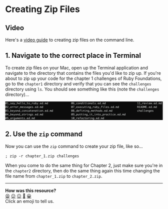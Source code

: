 # Creating Zip Files

## Video

Here's a [video guide](https://youtu.be/UfvSaCYdcVk) to creating zip files on the command line.

## 1. Navigate to the correct place in Terminal

To create zip files on your Mac, open up the Terminal application and navigate to the directory that contains the files you'd like to zip up. If you're about to zip up your code for the chapter 1 challenges of Ruby Foundations, go to the `chapter1` directory and verify that you can see the `challenges` directory using `ls`. You should see something like this (note the `challenges` directory)...

![](../images/chapter1_directory_contents.png)


## 2. Use the `zip` command

Now you can use the `zip` command to create your zip file, like so...

```shell
; zip -r chapter_1.zip challenges
```

When you come to do the same thing for Chapter 2, just make sure you're in the `chapter2` directory, then do the same thing again this time changing the file name from `chapter_1.zip` to `chapter_2.zip`.


<!-- BEGIN GENERATED SECTION DO NOT EDIT -->

---

**How was this resource?**  
[😫](https://airtable.com/shrUJ3t7KLMqVRFKR?prefill_Repository=makersacademy%2Fpython_foundations&prefill_File=pills%2Fcreating_zipfiles.md&prefill_Sentiment=😫) [😕](https://airtable.com/shrUJ3t7KLMqVRFKR?prefill_Repository=makersacademy%2Fpython_foundations&prefill_File=pills%2Fcreating_zipfiles.md&prefill_Sentiment=😕) [😐](https://airtable.com/shrUJ3t7KLMqVRFKR?prefill_Repository=makersacademy%2Fpython_foundations&prefill_File=pills%2Fcreating_zipfiles.md&prefill_Sentiment=😐) [🙂](https://airtable.com/shrUJ3t7KLMqVRFKR?prefill_Repository=makersacademy%2Fpython_foundations&prefill_File=pills%2Fcreating_zipfiles.md&prefill_Sentiment=🙂) [😀](https://airtable.com/shrUJ3t7KLMqVRFKR?prefill_Repository=makersacademy%2Fpython_foundations&prefill_File=pills%2Fcreating_zipfiles.md&prefill_Sentiment=😀)  
Click an emoji to tell us.

<!-- END GENERATED SECTION DO NOT EDIT -->
